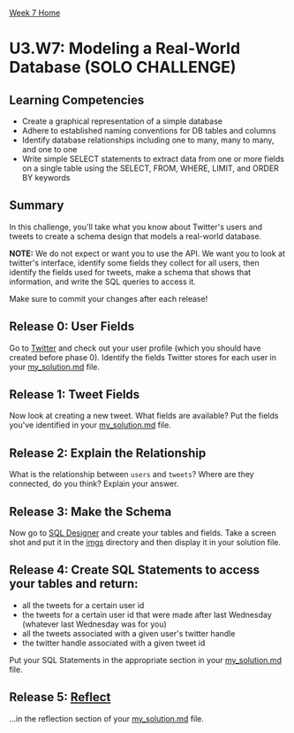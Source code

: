 [Week 7 Home](../)

# U3.W7: Modeling a Real-World Database (SOLO CHALLENGE)

## Learning Competencies
- Create a graphical representation of a simple database
- Adhere to established naming conventions for DB tables and columns
- Identify database relationships including one to many, many to many, and one to one
- Write simple SELECT statements to extract data from one or more fields on a single table using the SELECT, FROM, WHERE, LIMIT, and ORDER BY keywords


## Summary
In this challenge, you'll take what you know about Twitter's users and tweets to create a schema design that models a real-world database. 

**NOTE:** We do not expect or want you to use the API. We want you to look at twitter's interface, identify some fields they collect for all users, then identify the fields used for tweets, make a schema that shows that information, and write the SQL queries to access it. 

Make sure to commit your changes after each release!

## Release 0: User Fields
Go to [Twitter](https://twitter.com/) and check out your user profile (which you should have created before phase 0). Identify the fields Twitter stores for each user in your [my_solution.md](my_solution.md) file.

## Release 1: Tweet Fields
Now look at creating a new tweet. What fields are available? Put the fields you've identified in your [my_solution.md](my_solution.md) file.

## Release 2: Explain the Relationship
What is the relationship between `users` and `tweets`? Where are they connected, do you think? Explain your answer. 

## Release 3: Make the Schema
Now go to [SQL Designer](http://socrates.devbootcamp.com/sql) and create your tables and fields. Take a screen shot and put it in the [imgs](../imgs) directory and then display it in your solution file.

## Release 4: Create SQL Statements to access your tables and return:
- all the tweets for a certain user id
- the tweets for a certain user id that were made after last Wednesday (whatever last Wednesday was for you)
- all the tweets associated with a given user's twitter handle
- the twitter handle associated with a given tweet id 

Put your SQL Statements in the appropriate section in your [my_solution.md](my_solution.md) file.

## Release 5: [Reflect](../../references/reflection.md) 
...in the reflection section of your [my_solution.md](my_solution.md) file. 


